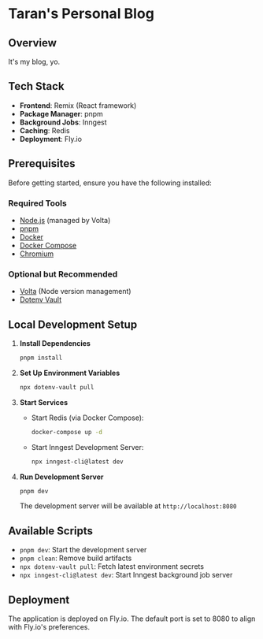 # Taran's Personal Blog

## Overview

It's my blog, yo.

## Tech Stack

- **Frontend**: Remix (React framework)
- **Package Manager**: pnpm
- **Background Jobs**: Inngest
- **Caching**: Redis
- **Deployment**: Fly.io

## Prerequisites

Before getting started, ensure you have the following installed:

### Required Tools

- [Node.js](https://nodejs.org/) (managed by Volta)
- [pnpm](https://pnpm.io/)
- [Docker](https://www.docker.com/)
- [Docker Compose](https://docs.docker.com/compose/)
- [Chromium](https://www.chromium.org/)

### Optional but Recommended

- [Volta](https://volta.sh/) (Node version management)
- [Dotenv Vault](https://www.dotenv.org/docs/security/vault.html)

## Local Development Setup

1. **Install Dependencies**

   ```bash
   pnpm install
   ```

2. **Set Up Environment Variables**

   ```bash
   npx dotenv-vault pull
   ```

3. **Start Services**

   - Start Redis (via Docker Compose):
     ```bash
     docker-compose up -d
     ```
   - Start Inngest Development Server:
     ```bash
     npx inngest-cli@latest dev
     ```

4. **Run Development Server**

   ```bash
   pnpm dev
   ```

   The development server will be available at `http://localhost:8080`

## Available Scripts

- `pnpm dev`: Start the development server
- `pnpm clean`: Remove build artifacts
- `npx dotenv-vault pull`: Fetch latest environment secrets
- `npx inngest-cli@latest dev`: Start Inngest background job server

## Deployment

The application is deployed on Fly.io. The default port is set to 8080 to align
with Fly.io's preferences.

